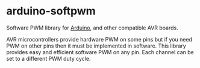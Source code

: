 arduino-softpwm
===============

Software PWM library for [Arduino](https://arduino.cc/), and other compatible AVR boards.

AVR microcontrollers provide hardware PWM on some pins 
but if you need PWM on other pins then it must be implemented in software. 
This library provides easy and efficient software PWM on any pin. Each channel can be set to a different PWM duty cycle.

